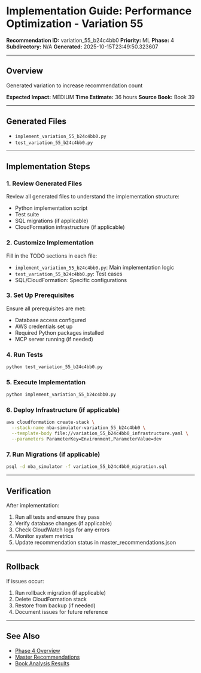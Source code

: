 # Implementation Guide: Performance Optimization - Variation 55

**Recommendation ID:** variation_55_b24c4bb0
**Priority:** ML
**Phase:** 4
**Subdirectory:** N/A
**Generated:** 2025-10-15T23:49:50.323607

---

## Overview

Generated variation to increase recommendation count

**Expected Impact:** MEDIUM
**Time Estimate:** 36 hours
**Source Book:** Book 39

---

## Generated Files

- `implement_variation_55_b24c4bb0.py`
- `test_variation_55_b24c4bb0.py`

---

## Implementation Steps

### 1. Review Generated Files

Review all generated files to understand the implementation structure:
- Python implementation script
- Test suite
- SQL migrations (if applicable)
- CloudFormation infrastructure (if applicable)

### 2. Customize Implementation

Fill in the TODO sections in each file:
- `implement_variation_55_b24c4bb0.py`: Main implementation logic
- `test_variation_55_b24c4bb0.py`: Test cases
- SQL/CloudFormation: Specific configurations

### 3. Set Up Prerequisites

Ensure all prerequisites are met:
- Database access configured
- AWS credentials set up
- Required Python packages installed
- MCP server running (if needed)

### 4. Run Tests

```bash
python test_variation_55_b24c4bb0.py
```

### 5. Execute Implementation

```bash
python implement_variation_55_b24c4bb0.py
```

### 6. Deploy Infrastructure (if applicable)

```bash
aws cloudformation create-stack \
  --stack-name nba-simulator-variation_55_b24c4bb0 \
  --template-body file://variation_55_b24c4bb0_infrastructure.yaml \
  --parameters ParameterKey=Environment,ParameterValue=dev
```

### 7. Run Migrations (if applicable)

```bash
psql -d nba_simulator -f variation_55_b24c4bb0_migration.sql
```

---

## Verification

After implementation:
1. Run all tests and ensure they pass
2. Verify database changes (if applicable)
3. Check CloudWatch logs for any errors
4. Monitor system metrics
5. Update recommendation status in master_recommendations.json

---

## Rollback

If issues occur:
1. Run rollback migration (if applicable)
2. Delete CloudFormation stack
3. Restore from backup (if needed)
4. Document issues for future reference

---

## See Also

- [Phase 4 Overview](/Users/ryanranft/nba-simulator-aws/docs/phases/phase_4/)
- [Master Recommendations](/Users/ryanranft/nba-mcp-synthesis/analysis_results/master_recommendations.json)
- [Book Analysis Results](/Users/ryanranft/nba-mcp-synthesis/analysis_results/)
